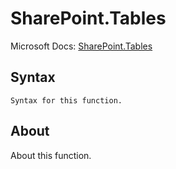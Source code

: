 ---
---

# SharePoint.Tables

Microsoft Docs: [SharePoint.Tables](https://docs.microsoft.com/en-us/powerquery-m/sharepoint-tables)

## Syntax

```
Syntax for this function.
```

## About

About this function.

